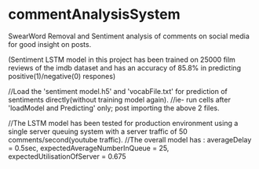 # commentAnalysisSystem
SwearWord Removal and Sentiment analysis of comments on social media for good insight on posts.

(Sentiment LSTM model in this project has been trained on 25000 film reviews of the imdb dataset and has an accuracy of 85.8% in predicting positive(1)/negative(0) respones)

//Load the 'sentiment model.h5' and 'vocabFile.txt' for prediction of sentiments directly(without training model again).
//ie- run cells after 'loadModel and Predicting' only; post importing the above 2 files.

//The LSTM model has been tested for production environment using a single server queuing system with a server traffic of 50 comments/second(youtube traffic).
//The overall model has :  averageDelay = 0.5sec, expectedAverageNumberInQueue = 25, expectedUtilisationOfServer = 0.675
